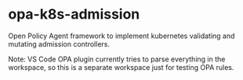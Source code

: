 # opa-k8s-admission

Open Policy Agent framework to implement kubernetes validating and mutating admission controllers. 

Note: VS Code OPA plugin currently tries to parse everything in the workspace, so this is a separate workspace just for testing OPA rules. 
